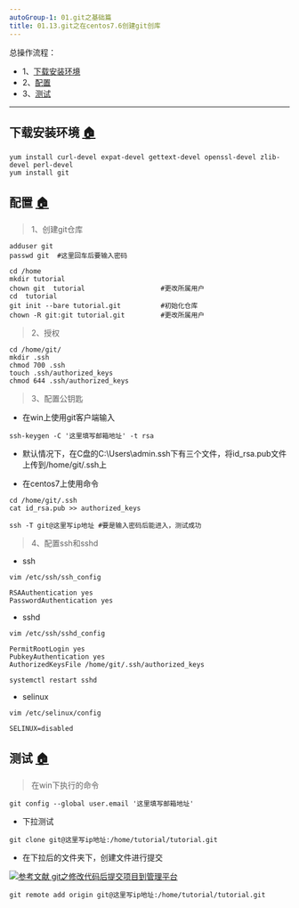 ```yaml
---
autoGroup-1: 01.git之基础篇
title: 01.13.git之在centos7.6创建git创库
---
```


总操作流程：
- 1、[下载安装环境](#git-01)
- 2、[配置](#git-02)
- 3、[测试](#git-03)

***

## 下载安装环境 <a name="git-01" href="#" >:house:</a>

```shell
yum install curl-devel expat-devel gettext-devel openssl-devel zlib-devel perl-devel
yum install git
```

## 配置 <a name="git-02" href="#" >:house:</a>
> 1、创建git仓库

```shell
adduser git 
passwd git  #这里回车后要输入密码

cd /home
mkdir tutorial
chown git  tutorial                   #更改所属用户
cd  tutorial
git init --bare tutorial.git          #初始化仓库
chown -R git:git tutorial.git         #更改所属用户
```

> 2、授权

```
cd /home/git/
mkdir .ssh
chmod 700 .ssh
touch .ssh/authorized_keys
chmod 644 .ssh/authorized_keys
```

> 3、配置公钥匙

- 在win上使用git客户端输入

```shell
ssh-keygen -C '这里填写邮箱地址' -t rsa
```

- 默认情况下，在C盘的C:\Users\admin\.ssh下有三个文件，将id_rsa.pub文件上传到/home/git/.ssh上

- 在centos7上使用命令

```shell
cd /home/git/.ssh
cat id_rsa.pub >> authorized_keys

ssh -T git@这里写ip地址 #要是输入密码后能进入，测试成功
```

> 4、配置ssh和sshd

- ssh

```shell
vim /etc/ssh/ssh_config
```

```shell
RSAAuthentication yes
PasswordAuthentication yes
```

- sshd

```shell
vim /etc/ssh/sshd_config
```

```shell
PermitRootLogin yes
PubkeyAuthentication yes
AuthorizedKeysFile /home/git/.ssh/authorized_keys
```

```shell
systemctl restart sshd
```

- selinux

```shell
vim /etc/selinux/config
```

```shell
SELINUX=disabled
```

## 测试 <a name="git-03" href="#" >:house:</a>

> 在win下执行的命令

```shell
git config --global user.email '这里填写邮箱地址'
```

- 下拉测试

```shell
git clone git@这里写ip地址:/home/tutorial/tutorial.git
```

- 在下拉后的文件夹下，创建文件进行提交

[![](https://img.shields.io/badge/参考文献-git之修改代码后提交项目到管理平台-yellow.svg "参考文献 git之修改代码后提交项目到管理平台")](/工具/Git/02.02.git之修改代码后提交项目到管理平台.md)


```shell
git remote add origin git@这里写ip地址:/home/tutorial/tutorial.git
```
